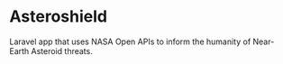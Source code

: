 # Asteroshield
Laravel app that uses NASA Open APIs to inform the humanity of Near-Earth Asteroid threats.
